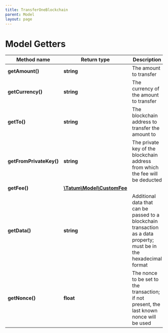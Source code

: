 ```yaml
---
title: TransferOneBlockchain
parent: Model
layout: page
---
```


# Model Getters

Method name | Return type | Description | Notes
------------ | ------------- | ------------- | -------------
**getAmount()** | **string** | The amount to transfer |
**getCurrency()** | **string** | The currency of the amount to transfer |
**getTo()** | **string** | The blockchain address to transfer the amount to |
**getFromPrivateKey()** | **string** | The private key of the blockchain address from which the fee will be deducted |
**getFee()** | [**\Tatum\Model\CustomFee**](../CustomFee) |  | [optional]
**getData()** | **string** | Additional data that can be passed to a blockchain transaction as a data property; must be in the hexadecimal format | [optional]
**getNonce()** | **float** | The nonce to be set to the transaction; if not present, the last known nonce will be used | [optional]

